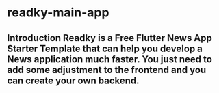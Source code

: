 # readky-main-app
## Introduction  Readky is a Free Flutter News App Starter Template that can help you develop a News application much faster. You just need to add some adjustment to the frontend and you can create your own backend.
